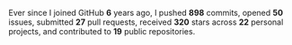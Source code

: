 Ever since I joined GitHub **6** years ago, I pushed **898** commits, opened **50** issues, submitted **27** pull requests, received **320** stars across **22** personal projects, and contributed to **19** public repositories.